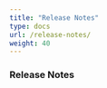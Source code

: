 ```yaml
---
title: "Release Notes"
type: docs
url: /release-notes/
weight: 40
---
```


### **Release Notes**
